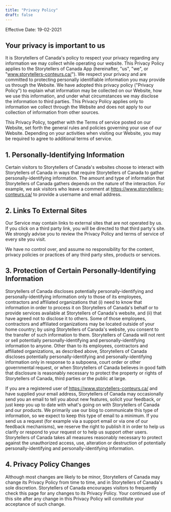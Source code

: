 ```yaml
---
title: "Privacy Policy"
draft: false
---
```

Effective Date: 19-02-2021
## Your privacy is important to us
It is Storytellers of Canada's policy to respect your privacy regarding any information we may collect while operating our website. This Privacy Policy applies to the Storytellers of Canada App (hereinafter, "us", "we", or "www.storytellers-conteurs.ca/"). We respect your privacy and are committed to protecting personally identifiable information you may provide us through the Website. We have adopted this privacy policy ("Privacy Policy") to explain what information may be collected on our Website, how we use this information, and under what circumstances we may disclose the information to third parties. This Privacy Policy applies only to information we collect through the Website and does not apply to our collection of information from other sources.

This Privacy Policy, together with the Terms of service posted on our Website, set forth the general rules and policies governing your use of our Website. Depending on your activities when visiting our Website, you may be required to agree to additional terms of service.
## 1. Personally-Identifying Information
Certain visitors to Storytellers of Canada's websites choose to interact with Storytellers of Canada in ways that require Storytellers of Canada to gather personally-identifying information. The amount and type of information that Storytellers of Canada gathers depends on the nature of the interaction. For example, we ask visitors who leave a comment at https://www.storytellers-conteurs.ca/ to provide a username and email address.
## 2. Links To External Sites
Our Service may contain links to external sites that are not operated by us. If you click on a third party link, you will be directed to that third party's site. We strongly advise you to review the Privacy Policy and terms of service of every site you visit.

We have no control over, and assume no responsibility for the content, privacy policies or practices of any third party sites, products or services.
## 3. Protection of Certain Personally-Identifying Information
Storytellers of Canada discloses potentially personally-identifying and personally-identifying information only to those of its employees, contractors and affiliated organizations that (i) need to know that information in order to process it on Storytellers of Canada's behalf or to provide services available at Storytellers of Canada's website, and (ii) that have agreed not to disclose it to others. Some of those employees, contractors and affiliated organizations may be located outside of your home country; by using Storytellers of Canada's website, you consent to the transfer of such information to them. Storytellers of Canada will not rent or sell potentially personally-identifying and personally-identifying information to anyone. Other than to its employees, contractors and affiliated organizations, as described above, Storytellers of Canada discloses potentially personally-identifying and personally-identifying information only in response to a subpoena, court order or other governmental request, or when Storytellers of Canada believes in good faith that disclosure is reasonably necessary to protect the property or rights of Storytellers of Canada, third parties or the public at large.

If you are a registered user of https://www.storytellers-conteurs.ca/ and have supplied your email address, Storytellers of Canada may occasionally send you an email to tell you about new features, solicit your feedback, or just keep you up to date with what's going on with Storytellers of Canada and our products. We primarily use our blog to communicate this type of information, so we expect to keep this type of email to a minimum. If you send us a request (for example via a support email or via one of our feedback mechanisms), we reserve the right to publish it in order to help us clarify or respond to your request or to help us support other users. Storytellers of Canada takes all measures reasonably necessary to protect against the unauthorized access, use, alteration or destruction of potentially personally-identifying and personally-identifying information.
## 4. Privacy Policy Changes
Although most changes are likely to be minor, Storytellers of Canada may change its Privacy Policy from time to time, and in Storytellers of Canada's sole discretion. Storytellers of Canada encourages visitors to frequently check this page for any changes to its Privacy Policy. Your continued use of this site after any change in this Privacy Policy will constitute your acceptance of such change.
